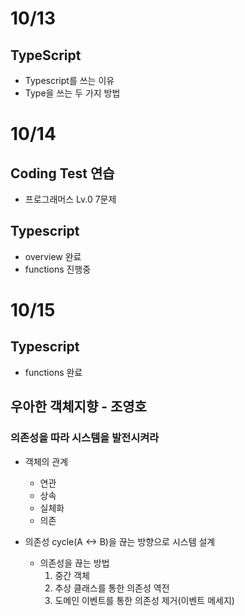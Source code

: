 # 10/13

## TypeScript

- Typescript를 쓰는 이유
- Type을 쓰는 두 가지 방법

# 10/14

## Coding Test 연습

- 프로그래머스 Lv.0 7문제

## Typescript

- overview 완료
- functions 진행중

# 10/15

## Typescript

- functions 완료

## 우아한 객체지향 - 조영호

### 의존성을 따라 시스템을 발전시켜라

- 객체의 관계

  - 연관
  - 상속
  - 실체화
  - 의존

- 의존성 cycle(A <-> B)을 끊는 방향으로 시스템 설계

  - 의존성을 끊는 방법
    1. 중간 객체
    2. 추상 클래스를 통한 의존성 역전
    3. 도메인 이벤트를 통한 의존성 제거(이벤트 메세지)
